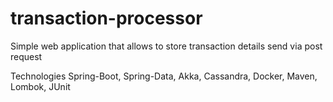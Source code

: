 # transaction-processor

Simple web application that allows to store transaction details send via post request

Technologies
Spring-Boot, Spring-Data, Akka, Cassandra, Docker, Maven, Lombok, JUnit